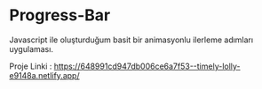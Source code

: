 # Progress-Bar
 Javascript ile oluşturduğum basit bir animasyonlu ilerleme adımları uygulaması.

Proje Linki : https://648991cd947db006ce6a7f53--timely-lolly-e9148a.netlify.app/
